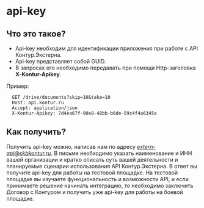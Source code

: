 # api-key

## Что это такое?
* Api-key необходим для идентификации приложения при работе с API Контур.Экстерна.  
* Api-key представляет собой GUID.  
* В запросах его необходимо передавать при помощи Http-заголовка  **X-Kontur-Apikey**.

Пример:
```
  GET /drive/documents?skip=10&take=10
  Host: api.kontur.ru
  Accept: application/json
  X-Kontur-Apikey: 7d4ea67f-90e8-48bb-b6de-59c4f4a6345a
```

## Как получить?
Получить api-key можно, написав нам по адресу *extern-api@skbkontur.ru*. В письме необходимо указать наименование и ИНН вашей организации и кратко описать суть вашей деятельности и планируемые сценарии использования API Контур.Экстерна. В ответ вы получите api-key для работы на тестовой площадке. На тестовой площадке вы изучаете функциональность и возможности API, и если принимаете решение начинать интеграцию, то необходимо заключить Договор с Контуром и получить уже api-key для работы на боевой площадке.
